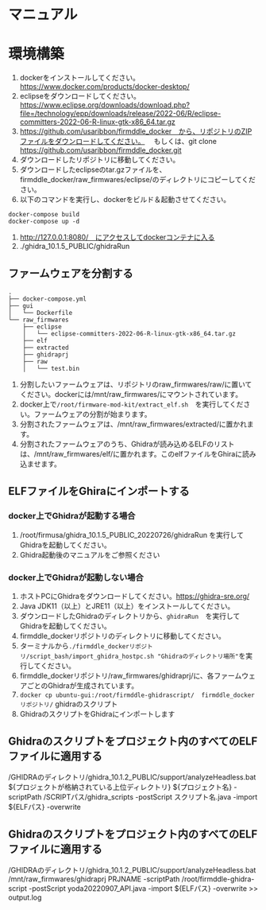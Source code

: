 # マニュアル

# 環境構築

1. dockerをインストールしてください。https://www.docker.com/products/docker-desktop/
1. eclipseをダウンロードしてください。https://www.eclipse.org/downloads/download.php?file=/technology/epp/downloads/release/2022-06/R/eclipse-committers-2022-06-R-linux-gtk-x86_64.tar.gz
1. https://github.com/usaribbon/firmddle_docker　から、リポジトリのZIPファイルをダウンロードしてください。
　もしくは、git clone https://github.com/usaribbon/firmddle_docker.git
1. ダウンロードしたリポジトリに移動してください。
1. ダウンロードしたeclipseのtar.gzファイルを、firmddle_docker/raw_firmwares/eclipse/のディレクトリにコピーしてください。
1. 以下のコマンドを実行し、dockerをビルド＆起動させてください。
  ```
  docker-compose build
  docker-compose up -d
  ```
1. http://127.0.0.1:8080/　にアクセスしてdockerコンテナに入る
1. ./ghidra_10.1.5_PUBLIC/ghidraRun

## ファームウェアを分割する
```
.
├── docker-compose.yml
├── gui
│   └── Dockerfile
└── raw_firmwares
    ├── eclipse
    │   └── eclipse-committers-2022-06-R-linux-gtk-x86_64.tar.gz
    ├── elf
    ├── extracted
    ├── ghidraprj
    ├── raw
    │   └── test.bin
```
1. 分割したいファームウェアは、リポジトリのraw_firmwares/raw/に置いてください。dockerには/mnt/raw_firmwares/にマウントされています。
1. docker上で`/root/firmware-mod-kit/extract_elf.sh`　を実行してください。ファームウェアの分割が始まります。
1. 分割されたファームウェアは、/mnt/raw_firmwares/extracted/に置かれます。
1. 分割されたファームウェアのうち、Ghidraが読み込めるELFのリストは、/mnt/raw_firmwares/elf/に置かれます。このelfファイルをGhiraに読み込ませます。

## ELFファイルをGhiraにインポートする
### docker上でGhidraが起動する場合
1. /root/firmusa/ghidra_10.1.5_PUBLIC_20220726/ghidraRun を実行してGhidraを起動してください。
1. Ghidra起動後のマニュアルをご参照ください

### docker上でGhidraが起動しない場合
1. ホストPCにGhidraをダウンロードしてください。https://ghidra-sre.org/
1. Java JDK11（以上）とJRE11（以上）をインストールしてください。
1. ダウンロードしたGhidraのディレクトリから、`ghidraRun`　を実行してGhidraを起動してください。
1. firmddle_dockerリポジトリのディレクトリに移動してください。
1. ターミナルから`./firmddle_dockerリポジトリ/script_bash/import_ghidra_hostpc.sh "Ghidraのディレクトリ場所"`を実行してください。
1. firmddle_dockerリポジトリ/raw_firmwares/ghidraprj/に、各ファームウェアごとのGhidraが生成されています。
1. `docker cp ubuntu-gui:/root/firmddle-ghidrascript/  firmddle_dockerリポジトリ/` ghidraのスクリプト
1. GhidraのスクリプトをGhidraにインポートします


## Ghidraのスクリプトをプロジェクト内のすべてのELFファイルに適用する
/GHIDRAのディレクトリ/ghidra_10.1.2_PUBLIC/support/analyzeHeadless.bat ${プロジェクトが格納されている上位ディレクトリ} ${プロジェクト名} -scriptPath /SCRIPTパス/ghidra_scripts -postScript スクリプト名.java -import ${ELFパス} -overwrite

## Ghidraのスクリプトをプロジェクト内のすべてのELFファイルに適用する
/GHIDRAのディレクトリ/ghidra_10.1.2_PUBLIC/support/analyzeHeadless.bat /mnt/raw_firmwares/ghidraprj PRJNAME -scriptPath /root/firmddle-ghidra-script -postScript yoda20220907_API.java -import ${ELFパス} -overwrite >> output.log
